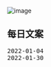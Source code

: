 ![image](https://iknow-pic.cdn.bcebos.com/f7246b600c338744ff8d31cd5a0fd9f9d72aa032?x-bce-process%3Dimage%2Fresize%2Cm_lfit%2Cw_600%2Ch_800%2Climit_1%2Fquality%2Cq_85%2Fformat%2Cf_jpg)


## 每日文案  
<kbd>2022-01-04</kbd>  
<kbd>2022-01-30</kbd>  

